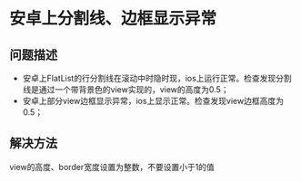 # 安卓上分割线、边框显示异常
## 问题描述
* 安卓上FlatList的行分割线在滚动中时隐时现，ios上运行正常。检查发现分割线是通过一个带背景色的view实现的，view的高度为0.5；
* 安卓上部分view边框显示异常，ios上显示正常。检查发现view边框高度为0.5；
## 解决方法
view的高度、border宽度设置为整数，不要设置小于1的值